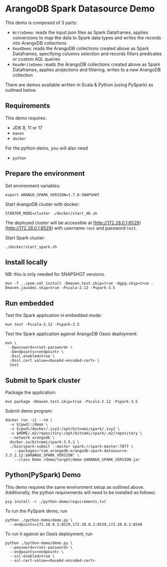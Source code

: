 # ArangoDB Spark Datasource Demo

This demo is composed of 3 parts:

- `WriteDemo`: reads the input json files as Spark Dataframes, applies conversions to map the data to Spark data types
  and writes the records into ArangoDB collections
- `ReadDemo`: reads the ArangoDB collections created above as Spark Dataframes, specifying columns selection and records
  filters predicates or custom AQL queries
- `ReadWriteDemo`: reads the ArangoDB collections created above as Spark Dataframes, applies projections and filtering,
  writes to a new ArangoDB collection

There are demos available written in Scala & Python (using PySpark) as outlined below.

## Requirements

This demo requires:

- JDK 8, 11 or 17
- `maven`
- `docker`

For the python demo, you will also need
- `python`

## Prepare the environment

Set environment variables:

```shell
export ARANGO_SPARK_VERSION=1.7.0-SNAPSHOT
```

Start ArangoDB cluster with docker:

```shell
STARTER_MODE=cluster ./docker/start_db.sh
```

The deployed cluster will be accessible at [http://172.28.0.1:8529](http://172.28.0.1:8529) with username `root` and
password `test`.

Start Spark cluster:

```shell
./docker/start_spark.sh 
```

## Install locally

NB: this is only needed for SNAPSHOT versions.

```shell
mvn -f ../pom.xml install -Dmaven.test.skip=true -Dgpg.skip=true -Dmaven.javadoc.skip=true -Pscala-2.12 -Pspark-3.5
```

## Run embedded

Test the Spark application in embedded mode:

```shell
mvn test -Pscala-2.12 -Pspark-3.5
```

Test the Spark application against ArangoDB Oasis deployment:

```shell
mvn \
  -Dpassword=<root-password> \
  -Dendpoints=<endpoint> \
  -Dssl.enabled=true \
  -Dssl.cert.value=<base64-encoded-cert> \
  test
```

## Submit to Spark cluster

Package the application:

```shell
mvn package -Dmaven.test.skip=true -Pscala-2.12 -Pspark-3.5
```

Submit demo program:

```shell
docker run -it --rm \
  -v $(pwd):/demo \
  -v $(pwd)/docker/.ivy2:/opt/bitnami/spark/.ivy2 \
  -v $HOME/.m2/repository:/opt/bitnami/spark/.m2/repository \
  --network arangodb \
  docker.io/bitnami/spark:3.5.1 \
  ./bin/spark-submit --master spark://spark-master:7077 \
    --packages="com.arangodb:arangodb-spark-datasource-3.5_2.12:$ARANGO_SPARK_VERSION" \
    --class Demo /demo/target/demo-$ARANGO_SPARK_VERSION.jar
```

## Python(PySpark) Demo

This demo requires the same environment setup as outlined above.
Additionally, the python requirements will need to be installed as follows:
```shell
pip install -r ./python-demo/requirements.txt
```

To run the PySpark demo, run 
```shell
python ./python-demo/demo.py \
  --endpoints=172.28.0.1:8529,172.28.0.1:8539,172.28.0.1:8549
```

To run it against an Oasis deployment, run
```shell
python ./python-demo/demo.py \
  --password=<root-password> \
  --endpoints=<endpoint> \
  --ssl-enabled=true \
  --ssl-cert-value=<base64-encoded-cert>
```